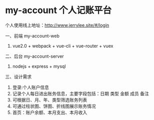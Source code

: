 # my-account  个人记账平台 
 
个人使用线上地址：http://www.jerrylee.site/#/login

一、前端 my-account-web 
 1. vue2.0 + webpack + vue-cli + vue-router + vuex
 
二、后台 my-account-server  
 1. nodejs + express + mysql
 
三、设计需求  
 1. 登录:个人账户信息  
 2. 记录个人每日进出账务信息，主要字段包括：日期 类型 金额 成员 备注   
 3. 可根据日、月、年、类型筛选账务列表  
 4. 可通过柱状图、饼图、折线图展示账务情况  
 5. 首页：账户余额、本月支出、本月收入  
 
 
 
 
 

 

 
